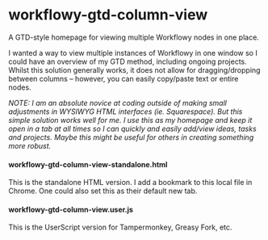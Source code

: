 # workflowy-gtd-column-view
A GTD-style homepage for viewing multiple Workflowy nodes in one place.

I wanted a way to view multiple instances of Workflowy in one window so I could have an overview of my GTD method, including ongoing projects. Whilst this solution generally works, it does not allow for dragging/dropping between columns – however, you can easily copy/paste text or entire nodes.

*NOTE: I am an absolute novice at coding outside of making small adjustments in WYSIWYG HTML interfaces (ie. Squarespace). But this simple solution works well for me. I use this as my homepage and keep it open in a tab at all times so I can quickly and easily add/view ideas, tasks and projects. Maybe this might be useful for others in creating something more robust.*

#### workflowy-gtd-column-view-standalone.html
This is the standalone HTML version. I add a bookmark to this local file in Chrome. One could also set this as their default new tab.

#### workflowy-gtd-column-view.user.js
This is the UserScript version for Tampermonkey, Greasy Fork, etc.
